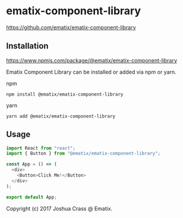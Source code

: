 # ematix-component-library

https://github.com/ematix/ematix-component-library

## Installation

https://www.npmjs.com/package/@ematix/ematix-component-library

Ematix Component Library can be installed or added via npm or yarn.

npm

```
npm install @ematix/ematix-component-library
```

yarn

```
yarn add @ematix/ematix-component-library
```

## Usage

```javascript
import React from "react";
import { Button } from "@ematix/ematix-component-library";

const App = () => (
  <div>
    <Button>Click Me!</Button>
  </div>
);

export default App;
```

Copyright (c) 2017 Joshua Crass @ Ematix.
